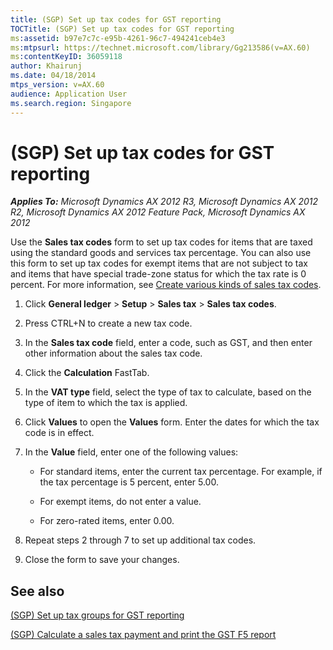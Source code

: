 ```yaml
---
title: (SGP) Set up tax codes for GST reporting
TOCTitle: (SGP) Set up tax codes for GST reporting
ms:assetid: b97e7c7c-e95b-4261-96c7-494241ceb4e3
ms:mtpsurl: https://technet.microsoft.com/library/Gg213586(v=AX.60)
ms:contentKeyID: 36059118
author: Khairunj
ms.date: 04/18/2014
mtps_version: v=AX.60
audience: Application User
ms.search.region: Singapore
---
```


# (SGP) Set up tax codes for GST reporting 


_**Applies To:** Microsoft Dynamics AX 2012 R3, Microsoft Dynamics AX 2012 R2, Microsoft Dynamics AX 2012 Feature Pack, Microsoft Dynamics AX 2012_

Use the **Sales tax codes** form to set up tax codes for items that are taxed using the standard goods and services tax percentage. You can also use this form to set up tax codes for exempt items that are not subject to tax and items that have special trade-zone status for which the tax rate is 0 percent. For more information, see [Create various kinds of sales tax codes](create-various-kinds-of-sales-tax-codes.md).

1.  Click **General ledger** \> **Setup** \> **Sales tax** \> **Sales tax codes**.

2.  Press CTRL+N to create a new tax code.

3.  In the **Sales tax code** field, enter a code, such as GST, and then enter other information about the sales tax code.

4.  Click the **Calculation** FastTab.

5.  In the **VAT type** field, select the type of tax to calculate, based on the type of item to which the tax is applied.

6.  Click **Values** to open the **Values** form. Enter the dates for which the tax code is in effect.

7.  In the **Value** field, enter one of the following values:
    
      - For standard items, enter the current tax percentage. For example, if the tax percentage is 5 percent, enter 5.00.
    
      - For exempt items, do not enter a value.
    
      - For zero-rated items, enter 0.00.

8.  Repeat steps 2 through 7 to set up additional tax codes.

9.  Close the form to save your changes.

## See also

[(SGP) Set up tax groups for GST reporting](sgp-set-up-tax-groups-for-gst-reporting.md)

[(SGP) Calculate a sales tax payment and print the GST F5 report](sgp-calculate-a-sales-tax-payment-and-print-the-gst-f5-report.md)

  


